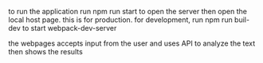 to run the application run npm run start to open the server then open the local host page. this is for production.
for development, run npm run buil-dev to start webpack-dev-server

the webpages accepts input from the user and uses API to analyze the text then shows the results